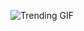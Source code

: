 ![Trending GIF](https://media1.giphy.com/media/v1.Y2lkPThiYjIxNzcyajAyazlvYW8wMWlqY3h1NGRoOWVsOWI2aDVwbXl6MXJzeG9wM3hsciZlcD12MV9naWZzX3NlYXJjaCZjdD1n/xUPGcEliCc7bETyfO8/giphy.gif)
